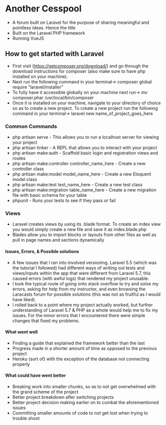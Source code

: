 # Another Cesspool
* A forum built on Laravel for the purpose of sharing meaningful and pointless ideas. Hence the title
* Built on the Laravel PHP framework
* Running VueJS

## How to get started with Laravel
* First visit (https://getcomposer.org/download/) and go through the download instructions for composer (also make sure to have
php installed on your machine).
* Next run the following command in your terminal-> composer global require "laravel/installer"
* To fully have it accessible globally on your machine next run-> mv composer.phar /usr/local/bin/composer
* Once it is installed on your machine, navigate to your directory of choice so as to create a new project. To create a new
project run the following command in your terminal-> laravel new name_of_project_goes_here

### Common Commands
* php artisan serve - This allows you to run a localhost server for viewing your project
* php artisan tinker - A REPL that allows you to interact with your project
* php artisan make:auth - Scaffold basic login and registration views and routes
* php artisan make:controller controller_name_here - Create a new controller class
* php artisan make:model model_name_here - Create a new Eloquent model class
* php artisan make:test test_name_here - Create a new test class
* php artisan make:migration table_name_here - Create a new migration file with basic schema for your table
* phpunit - Runs your tests to see if they pass or fail

### Views
* Laravel creates views by using its .blade format. To create an index view you would simply create a new file and save it as
index.blade.php
* Blades allow you to import blocks or layouts from other files as well as pull in page names and sections dynamically

#### Issues, Errors, & Possible solutions
* A few issues that I ran into involved versioning. Laravel 5.5 (which was the tutorial I followed) had different ways of
writing out tests and views/inputs within the app that were different from Laravel 5.7, this caused errors (with awful logs) that 
rendered my project unusable.
* I took the typical route of going onto stack overflow to try and solve my errors, asking for help from my instructor, and even browsing
the Laracasts forum for possible solutions (this was not as fruitful as I would have liked). 
* I rolled back to a point where my project actually worked, but further understanding of Laravel 5.7 & PHP as a whole would help me
to fix my issues. For the minor errors that I encountered there were simple changes that fixed my problems.

#### What went well
* Finding a guide that explained the framework better than the last
* Progress made in a shorter amount of time as opposed to the previous project
* Heroku (sort of) with the exception of the database not connecting properly

#### What could have went better
* Breaking work into smaller chunks, so as to not get overwhelmed with the grand scheme of the project
* Better project breakdown after switching projects
* Better project decision making earlier on to combat the aforementioned issues
* Committing smaller amounts of code to not get lost when trying to trouble shoot